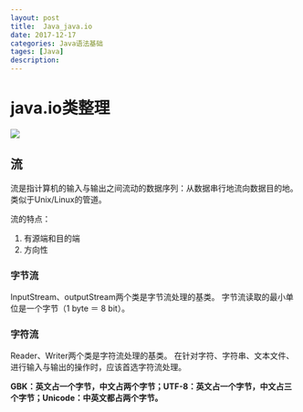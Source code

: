 ```yaml
---
layout: post
title:  Java_java.io
date: 2017-12-17
categories: Java语法基础
tages: [Java]
description: 
---
```


# java.io类整理

![](https://github.com/Usejie/usejie.github.io/raw/master/img/java.io包部分类.png)
## 流
  流是指计算机的输入与输出之间流动的数据序列：从数据串行地流向数据目的地。类似于Unix/Linux的管道。

  流的特点：

  1. 有源端和目的端
  2. 方向性

### 字节流
  InputStream、outputStream两个类是字节流处理的基类。
  字节流读取的最小单位是一个字节（1 byte ＝ 8 bit）。

### 字符流
  Reader、Writer两个类是字符流处理的基类。
  在针对字符、字符串、文本文件、进行输入与输出的操作时，应该首选字符流处理。

  **GBK：英文占一个字节，中文占两个字节；UTF-8：英文占一个字节，中文占三个字节；Unicode：中英文都占两个字节。**
